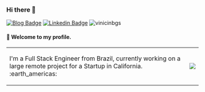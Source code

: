 ### Hi there 👋
[![Blog Badge](https://img.shields.io/badge/blog-vinicinbgs.github.io-black)](https://vinicinbgs.github.io)
[![Linkedin Badge](https://img.shields.io/badge/-LinkedIn-blue?style=flat-square&logo=Linkedin&logoColor=white&link=https://www.linkedin.com/in/vinicius-morais-dutra-5260bb116/)](https://www.linkedin.com/in/vinicius-morais-dutra-5260bb116/)
<img src="https://komarev.com/ghpvc/?username=vinicinbgs" alt="vinicinbgs" />
#### :rocket: Welcome to my profile.

<table style="border: none;">
  <tr>
    <td>
      <p>I'm a Full Stack Engineer from Brazil, currently working on a large remote project for a Startup in California. :earth_americas: </p>
    </td>
    <td>
      <img src="https://i.pinimg.com/originals/69/3c/33/693c33dc1ef7fa45fe4ee1a00156ee73.gif" />
    </td>
  </tr>
</table>
